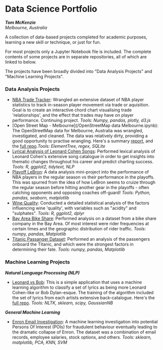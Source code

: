 # Data Science Portfolio
_**Tom McKenzie**_  
*Melbourne, Australia*

A collection of data-based projects completed for academic purposes, learning a new skill or technique, or just for fun.

For most projects only a Jupyter Notebook file is included. The complete contents of some projects are in separate repositories, all of which are linked to below.

The projects have been broadly divided into "Data Analysis Projects" and "Machine Learning Projects".

### Data Analysis Projects

  * [NBA Trade Tracker](https://github.com/tttgm/NBA-Trade-Tracker): Wrangled an extensive dataset of NBA player statistics to track in-season player movement via trade or aquisition. Goal is to create an interactive chord chart visualising trade 'relationships', and the effect that trades may have on player performance. Continuing project. *Tools: Numpy, pandas, plotly, d3.js*
  * [Open Street Map - Melbourne](/OpenStreetMap data Melbourne.ipynb): The OpenStreetMap data for Melbourne, Australia was wrangled, investigated, and cleaned. The data was relatively dirty, providing a good opportunity to practise wrangling. Here's a summary [report](https://github.com/tttgm/Data-Science-Portfolio/blob/master/osm_report.ipynb), and the [full repo](https://github.com/tttgm/OSM-Data-Project).*Tools: ElementTree, regex, SQLite*
  * [Lyrical Analysis of Leonard Cohen Songs](https://github.com/tttgm/Data-Science-Portfolio/blob/master/lyric_analysis_notebook.Rmd): Performed lexical analysis of Leonard Cohen's extensive song catalogue in order to get insights into thematic changes throughout his career and predict charting success. *Tools: R, ggplot2, tidytext, NLP* 
  * [Playoff LeBron](https://github.com/tttgm/Data-Science-Portfolio/blob/master/PlayoffLebron%20Notebook.ipynb): A data analysis mini-project into the performance of NBA players in the regular season vs their performance in the playoffs. This was spurred from the idea of how LeBron seems to cruize through the regular season before hitting another gear in the playoffs - often catching opponents and opposing coaches off-guard! *Tools: Python, pandas, seaborn, matplotlib*
  * [Wine Quality](https://github.com/tttgm/Data-Science-Portfolio/blob/master/wine-quality-dataset.rmd): Conducted a detailed statistical analysis of the factors influencing wine 'quality', with variables such as "acidity" and "sulphates". *Tools: R, ggplot2, dplyr*
  * [Bay Area Bike Share](https://github.com/tttgm/Data-Science-Portfolio/blob/master/Bay_Area_Bike_Share_Analysis.ipynb): Performed analysis on a dataset from a bike share company in the Bay Area. Of most interest were rider frequencies at certain times and the geographic distribution of rider traffic. *Tools: numpy, pandas, Matplotlib*
  * [Titanic Passanger Dataset](https://github.com/tttgm/Data-Science-Portfolio/blob/master/Titanic%20Data%20Analysis.ipynb): Performed an analysis of the passengers onboard the Titanic, and which were the strongest factors in determining their fate. *Tools: numpy, pandas, Matplotlib*

### Machine Learning Projects
**_Natural Language Processing (NLP)_**

 * [Leonard vs Bob](https://github.com/tttgm/Data-Science-Portfolio/blob/master/LeonardBobProj.ipynb): This is a simple application that uses a machine learning algorithm to classify a set of lyrics as being more Leonard Cohen-like or Bob Dylan-esque. The training of the algorithm included the set of lyrics from each artists extensive back-catalogue. Here's the [full repo](https://github.com/tttgm/LeonardOrBob). *Tools: NLTK, sklearn, scipy, GaussianNB*
 
**_General Machine Learning_**

 * [Enron Email Investigation](https://github.com/tttgm/Data-Science-Portfolio/blob/master/EnronEmailInvestigation-ML.ipynb): A machine learning investigation into potential Persons Of Interest (POIs) for fraudulent behaviour eventually leading to the dramatic collapse of Enron. The dataset was a combination of email records, employee salaries, stock options, and others. *Tools: sklearn, matplotlib, PCA, KNN, SVM*
